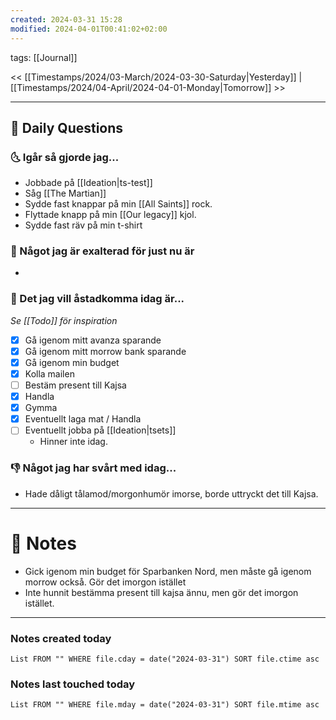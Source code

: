 ```yaml
---
created: 2024-03-31 15:28
modified: 2024-04-01T00:41:02+02:00
---
```

tags: [[Journal]] 

<< [[Timestamps/2024/03-March/2024-03-30-Saturday|Yesterday]] | [[Timestamps/2024/04-April/2024-04-01-Monday|Tomorrow]] >>

---
## 📅 Daily Questions
### 🌜 Igår så gjorde jag...
- Jobbade på [[Ideation|ts-test]]
- Såg [[The Martian]]
- Sydde fast knappar på min [[All Saints]] rock.
- Flyttade knapp på min [[Our legacy]] kjol.
- Sydde fast räv på min t-shirt

### 🙌 Något jag är exalterad för just nu är
- 

### 🚀 Det jag vill åstadkomma idag är...
_Se [[Todo]] för inspiration_
- [x] Gå igenom mitt avanza sparande
- [x] Gå igenom mitt morrow bank sparande
- [x] Gå igenom min budget
- [x] Kolla mailen
- [ ] Bestäm present till Kajsa
- [x] Handla
- [x] Gymma
- [x] Eventuellt laga mat / Handla
- [ ] Eventuellt jobba på [[Ideation|tsets]]
	- Hinner inte idag.

### 👎 Något jag har svårt med idag...
- Hade dåligt tålamod/morgonhumör imorse, borde uttryckt det till Kajsa.

---
# 📝 Notes
- Gick igenom min budget för Sparbanken Nord, men måste gå igenom morrow också. Gör det imorgon istället
- Inte hunnit bestämma present till kajsa ännu, men gör det imorgon istället.
---
### Notes created today
```dataview
List FROM "" WHERE file.cday = date("2024-03-31") SORT file.ctime asc
```
### Notes last touched today
```dataview
List FROM "" WHERE file.mday = date("2024-03-31") SORT file.mtime asc
```
